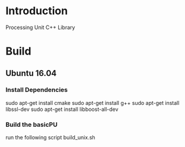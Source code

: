 # Introduction
Processing Unit C++ Library

# Build

## Ubuntu 16.04

### Install Dependencies
sudo apt-get install cmake
sudo apt-get install g++
sudo apt-get install libssl-dev
sudo apt-get install libboost-all-dev

### Build the basicPU
run the following script build_unix.sh


